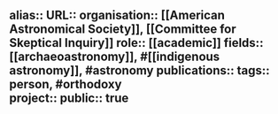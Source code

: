alias::
URL::
organisation:: [[American Astronomical Society]], [[Committee for Skeptical Inquiry]] 
role:: [[academic]] 
fields:: [[archaeoastronomy]], #[[indigenous astronomy]], #astronomy 
publications:: 
tags:: person, #orthodoxy  
project::
public:: true
-